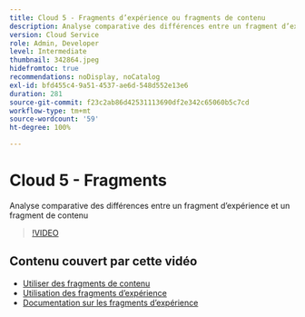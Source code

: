 ```yaml
---
title: Cloud 5 - Fragments d’expérience ou fragments de contenu
description: Analyse comparative des différences entre un fragment d’expérience et un fragment de contenu
version: Cloud Service
role: Admin, Developer
level: Intermediate
thumbnail: 342864.jpeg
hidefromtoc: true
recommendations: noDisplay, noCatalog
exl-id: bfd455c4-9a51-4537-ae6d-548d552e13e6
duration: 281
source-git-commit: f23c2ab86d42531113690df2e342c65060b5c7cd
workflow-type: tm+mt
source-wordcount: '59'
ht-degree: 100%

---
```


# Cloud 5 - Fragments

Analyse comparative des différences entre un fragment d’expérience et un fragment de contenu

>[!VIDEO](https://video.tv.adobe.com/v/342864?quality=12&learn=on)

## Contenu couvert par cette vidéo

+ [Utiliser des fragments de contenu](https://experienceleague.adobe.com/docs/experience-manager-cloud-service/content/assets/content-fragments/content-fragments.html?lang=fr)
+ [Utilisation des fragments d’expérience](https://experienceleague.adobe.com/docs/experience-manager-learn/sites/experience-fragments/experience-fragments-feature-video-use.html?lang=fr)
+ [Documentation sur les fragments d’expérience](https://experienceleague.adobe.com/docs/experience-manager-cloud-service/content/sites/authoring/fundamentals/experience-fragments.html?lang=fr)